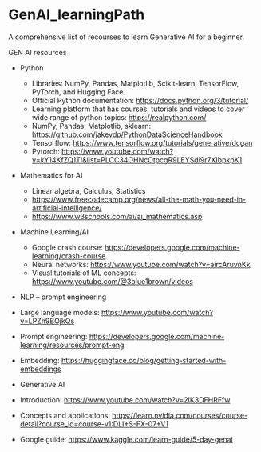 # GenAI_learningPath
A comprehensive list of recourses to learn Generative AI for a beginner.

GEN AI resources

- Python 
  - Libraries: NumPy, Pandas, Matplotlib, Scikit-learn, TensorFlow, PyTorch, and Hugging Face.
  - Official Python documentation: https://docs.python.org/3/tutorial/
  -	Learning platform that has courses, tutorials and videos to cover wide range of python topics: https://realpython.com/
  -	NumPy, Pandas, Matplotlib, sklearn: https://github.com/jakevdp/PythonDataScienceHandbook
  -	Tensorflow: https://www.tensorflow.org/tutorials/generative/dcgan
  -	Pytorch: https://www.youtube.com/watch?v=kY14KfZQ1TI&list=PLCC34OHNcOtpcgR9LEYSdi9r7XIbpkpK1

- Mathematics for AI
  -	Linear algebra, Calculus, Statistics
  -	https://www.freecodecamp.org/news/all-the-math-you-need-in-artificial-intelligence/
  -	https://www.w3schools.com/ai/ai_mathematics.asp

- Machine Learning/AI
  - Google crash course: https://developers.google.com/machine-learning/crash-course
  -	Neural networks: https://www.youtube.com/watch?v=aircAruvnKk
  -	Visual tutorials of ML concepts: https://www.youtube.com/@3blue1brown/videos


-	NLP – prompt engineering
  -	Large language models: https://www.youtube.com/watch?v=LPZh9BOjkQs
  -	Prompt engineering: https://developers.google.com/machine-learning/resources/prompt-eng
  -	Embedding: https://huggingface.co/blog/getting-started-with-embeddings

-	Generative AI
  -	Introduction: https://www.youtube.com/watch?v=2IK3DFHRFfw
  -	Concepts and applications: https://learn.nvidia.com/courses/course-detail?course_id=course-v1:DLI+S-FX-07+V1
  -	Google guide: https://www.kaggle.com/learn-guide/5-day-genai
